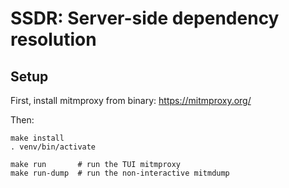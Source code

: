 # SSDR: Server-side dependency resolution

## Setup

First, install mitmproxy from binary: https://mitmproxy.org/

Then:

```shell
make install
. venv/bin/activate

make run       # run the TUI mitmproxy
make run-dump  # run the non-interactive mitmdump
```
